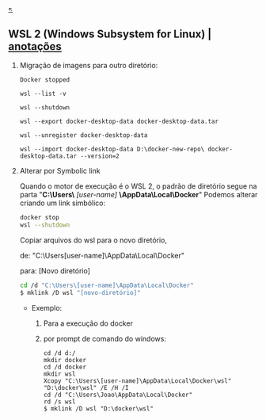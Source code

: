 #

<sub>[:arrow_upper_left:](../README.md)<sub> 

## WSL 2 (Windows Subsystem for Linux) | [anotações](../../../../so/windows/ferramentas/wsl2/readme)

1. Migração de imagens para outro diretório:

    ```
    Docker stopped
    ```
    ```
    wsl --list -v
    ```
    ```
    wsl --shutdown
    ```
    ```
    wsl --export docker-desktop-data docker-desktop-data.tar
    ```
    ```
    wsl --unregister docker-desktop-data
    ```
    ```
    wsl --import docker-desktop-data D:\docker-new-repo\ docker-desktop-data.tar --version=2
    ```

2. Alterar por Symbolic link

    Quando o motor de execução é o WSL 2, o padrão de diretório segue na parta "**C:\Users\\** *[user-name]* **\AppData\Local\Docker**"
    Podemos alterar criando um link simbólico:
    
    ```bash
    docker stop
    wsl --shutdown
    ```
    Copiar arquivos do wsl para o novo diretório, 
    
    de:
    "C:\Users\[user-name]\AppData\Local\Docker"
    
    para: [Novo diretório]

    ```bash
    cd /d "C:\Users\[user-name]\AppData\Local\Docker"
    $ mklink /D wsl "[novo-diretório]"
    ```
    
    - Exemplo:
    
        1. Para a execução do docker
        
        2. por prompt de comando do windows:

            ```
            cd /d d:/
            mkdir docker
            cd /d docker
            mkdir wsl
            Xcopy "C:\Users\[user-name]\AppData\Local\Docker\wsl" "D:\docker\wsl" /E /H /I
            cd /d "C:\Users\Joao\AppData\Local\Docker"
            rd /s wsl
            $ mklink /D wsl "D:\docker\wsl"
            ```